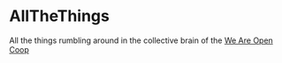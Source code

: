 # AllTheThings
All the things rumbling around in the collective brain of the [We Are Open Coop](http://weareopen.coop)
